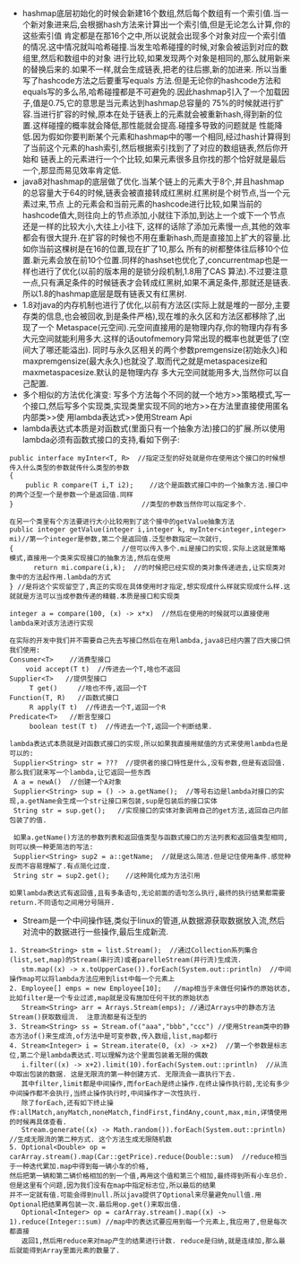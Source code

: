 * hashmap底层初始化的时候会新建16个数组,然后每个数组有一个索引值.当一个新对象进来后,会根据hash方法来计算出一个索引值,但是无论怎么计算,你的这些索引值
肯定都是在那16个之中,所以说就会出现多个对象对应一个索引值的情况.这中情况就叫哈希碰撞.当发生哈希碰撞的时候,对象会被运到对应的数组里,然后和数组中的对象
进行比较,如果发现两个对象是相同的,那么就用新来的替换后来的.如果不一样,就会生成链表,把老的往后挪,新的加进来. 所以当重写了hashcode方法之后要重写equals
方法.但是无论你的hashcode方法和equals写的多么吊,哈希碰撞都是不可避免的.因此hashmap引入了一个加载因子,值是0.75,它的意思是当元素达到hashmap总容量的
75%的时候就进行扩容.当进行扩容的时候,原本在处于链表上的元素就会被重新hash,得到新的位置.这样碰撞的概率就会降低,那性能就会提高.碰撞多导致的问题就是
性能降低.因为假如你要判断某个元素和hashmap中的哪一个相同,经过hash计算得到了当前这个元素的hash索引,然后根据索引找到了了对应的数组链表,然后你开始和
链表上的元素进行一个个比较,如果元素很多且你找的那个恰好就是最后一个,那显而易见效率肯定低. 
* java8对hashmap的底层做了优化.当某个链上的元素大于8个,并且hashmap的总容量大于64的时候,链表会被直接转成红黑树.红黑树是个树节点,当一个元素过来,节点
上的元素会和当前元素的hashcode进行比较,如果当前的hashcode值大,则往向上的节点添加,小就往下添加,到达上一个或下一个节点还是一样的比较大小,大往上小往下,
这样的话除了添加元素慢一点,其他的效率都会有很大提升.在扩容的时候也不用在重新hash,而是直接加上扩大的容量.比如你当前这棵树是在16的位置,现在扩了10,那么
所有的树都整体往后移10个位置.新元素会放在前10个位置.同样的hashset也优化了,concurrentmap也是一样也进行了优化(以前的版本用的是锁分段机制,1.8用了CAS
算法).不过要注意一点,只有满足条件的时候链表才会转成红黑树,如果不满足条件,那就还是链表.所以1.8的hashmap底层是既有链表又有红黑树.
* 1.8对java的内存机制也进行了优化,以前有方法区(实际上就是堆的一部分,主要存类的信息,也会被回收,到是条件严格),现在堆的永久区和方法区都移除了,出现了一个
Metaspace(元空间).元空间直接用的是物理内存,你的物理内存有多大元空间就能利用多大.这样的话outofmemory异常出现的概率也就更低了(空间大了哪还能溢出).
同时与永久区相关的两个参数premgensize(初始永久)和maxpremgensize(最大永久)也就没了.取而代之就是metaspacesize和maxmetaspacesize.默认的是物理内存
多大元空间就能用多大,当然你可以自己配置.
* 多个相似的方法优化演变: 写多个方法每个不同的就一个地方>>策略模式,写一个接口,然后写多个实现类,实现类里实现不同的地方>>在方法里直接使用匿名内部类>>使
用lambda表达式>>使用Stream Api
* lambda表达式本质是对函数式(里面只有一个抽象方法)接口的扩展.所以使用lambda必须有函数式接口的支持,看如下例子:
```
public interface myInter<T, R>  //指定泛型的好处就是你在使用这个接口的时候想传入什么类型的参数就传什么类型的参数
{
    public R compare(T i,T i2);    //这个是函数式接口中的一个抽象方法.接口中的两个泛型一个是参数一个是返回值.同样
}                                //类型的参数当然你可以指定多个.

在另一个类里有个方法要进行大小比较用到了这个接中的getValue抽象方法
public integer getValue(integer i,integer k, myInter<integer,integer> mi)//第一个integer是参数,第二个是返回值.泛型参数指定一次就行, 
{                           //但可以传入多个.mi是接口的实现.实际上这就是策略模式,直接用一个类来实现接口的抽象方法,然后在使用
      return mi.compare(i,k);  //的时候把已经实现的类对象传递进去,让实现类对象中的方法起作用.lambda的方式
} //是将这个实现留空了,真正的实现在具体使用时才指定,想实现成什么样就实现成什么样.这就就是方法可以当成参数传递的精髓.本质是接口和实现类

integer a = compare(100, (x) -> x*x)  //然后在使用的时候就可以直接使用lambda来对该方法进行实现

在实际的开发中我们并不需要自己先去写接口然后在在用lambda,java8已经内置了四大接口供我们使用:
Consumer<T>    //消费型接口
    void accept(T t)  //传进去一个T,啥也不返回
Supplier<T>   //提供型接口
     T get()     //啥也不传,返回一个T
Function(T, R)   //函数式接口
     R apply(T t)  //传进去一个T,返回一个R
Predicate<T>   //断言型接口
     boolean test(T t)  //传进去一个T,返回一个判断结果.
 
lambda表达式本质就是对函数式接口的实现,所以如果我直接用赋值的方式来使用lambda也是可以的:
 Supplier<String> str = ???  //提供者的接口特性是什么,没有参数,但是有返回值.那么我们就来写一个lambda,让它返回一些东西
 A a = newA()  //创建一个A对象
 Supplier<String> sup = () -> a.getName();  //等号右边是lambda对接口的实现,a.getName会生成一个str让接口来包装,sup是包装后的接口实体
 String str = sup.get();   //实现接口的实体对象调用自己的get方法,返回自己内部包装了的值.
 
 如果a.getName()方法的参数列表和返回值类型与函数式接口的方法列表和返回值类型相同,则可以换一种更简洁的写法:
 Supplier<String> sup2 = a::getName;  //就是这么简洁.但是记住使用条件.感觉种反而不容易理解了.有点简化过度.
 String str = sup2.get();    //这种简化成为方法引用
 
如果lambda表达式有返回值,且有多条语句,无论前面的语句怎么执行,最终的执行结果都需要return.不同语句之间用分号隔开.
```
* Stream是一个中间操作链,类似于linux的管道,从数据源获取数据放入流,然后对流中的数据进行一些操作,最后生成新流.
```
1. Stream<String> stm = list.Stream();  //通过Collection系列集合(list,set,map)的Stream(串行流)或者parelleStream(并行流)生成流.
   stm.map((x) -> x.toUpperCase()).forEach(System.out::println)  //中间操作map可以将lambda方法应用到list中每一个元素上
2. Employee[] emps = new Employee[10];   //map相当于未做任何操作的原始状态,比如filter是一个专业过滤,map就是没有施加任何干扰的原始状态
   Stream<String> arr = Arrays.Stream(emps); //通过Arrays中的静态方法Stream()获取数组流.  注意流都是有泛型的
3. Stream<String> ss = Stream.of("aaa","bbb","ccc") //使用Stream类中的静态方法of()来生成流,of方法中是可变参数,传入数组,list,map都行
4. Stream<Integer> i = Stream.iterate(0, (x) -> x+2)  //第一个参数是标志位,第二个是lambda表达式.可以理解为这个里面包装着无限的偶数
   i.filter((x) -> x+2).limit(10).forEach(System.out::println)  //从流中取出包装的数据. 这是无限流的第一种创建方式. 无限流会一直执行下去.
   其中filter,limit都是中间操作,而forEach是终止操作.在终止操作执行前,无论有多少中间操作都不会执行,当终止操作执行时,中间操作才一次性执行.
   除了forEach,还有如下终止操作:allMatch,anyMatch,noneMatch,findFirst,findAny,count,max,min,详情使用的时候再具体查看.
   Stream.generate((x) -> Math.random()).forEach(System.out::println)  //生成无限流的第二种方式. 这个方法生成无限随机数
5. Optional<Double> op = carArray.stream().map(Car::getPrice).reduce(Double::sum)  //reduce相当于一种迭代累加.map中得到每一辆小车的价格,
然后把第一辆和第二辆价格相加的到一个值,再用这个值和第三个相加,最终得到所有小车总价. 但是这里有个问题,因为我们没有在map中指定标志位,所以最后的结果
并不一定就有值.可能会得到null.所以java提供了Optional来尽量避免null值.用Optional把结果再包装一次.最后用op.get()来取出值.
   Optional<Integer> op = carArray.stream().map((x) -> 1).reduce(Integer::sum) //map中的表达式要应用到每一个元素上,我应用了,但是每次都直接
   返回1,然后用reduce来对map产生的结果进行计数. reduce是归纳,就是连续加,那么最后就能得到Array里面元素的数量了.
   
```
